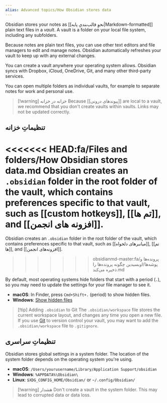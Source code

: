 ```yaml
---
alias: Advanced topics/How Obsidian stores data
---
```

Obsidian stores your notes as [[نحوِ قالب‌بندیِ پایه|Markdown-formatted]] plain text files in a _vault_. A vault is a folder on your local file system, including any subfolders.

Because notes are plain text files, you can use other text editors and file managers to edit and manage notes. Obsidian automatically refreshes your vault to keep up with any external changes.

You can create a vault anywhere your operating system allows. Obsidian syncs with Dropbox, iCloud, OneDrive, Git, and many other third-party services.

You can open multiple folders as individual vaults, for example to separate notes for work and personal use.

> [!warning] خزانه در خزانه
> Because [[پیوندهای درونی]] are local to a vault, we recommend that you don't create vaults within vaults. Links may not be updated correctly.

## تنظیماتِ خزانه

<<<<<<< HEAD:fa/Files and folders/How Obsidian stores data.md
Obsidian creates an `.obsidian` folder in the root folder of the vault, which contains preferences specific to that vault, such as [[custom hotkeys]], [[تم ها]], and [[افزونه های انجمن]].
=======
Obsidian creates an `.obsidian` folder in the root folder of the vault, which contains preferences specific to that vault, such as [[میانبرهای دلخواه]], [[تم ها]], and [[افزونه‌های انجمن]].
>>>>>>> obsidianmd-master:fa/پرونده‌ها و پوشه‌ها/اوبسیدین چگونه پرونده‌ها را ذخیره می‌کند.md

By default, most operating systems hide folders that start with a period (`.`), so you may need to update the settings for your file manager to see it.

- **macOS**: In Finder, press `Cmd+Shift+.` (period) to show hidden files.
- **Windows**: [Show hidden files](https://support.microsoft.com/en-us/windows/show-hidden-files-0320fe58-0117-fd59-6851-9b7f9840fdb2)

> [!tip] Adding `.obsidian` to Git
> The `.obsidian/workspace` file stores the current workspace layout, and changes any time you open a new file. If you use [Git](https://git-scm.com) to version control your vault, you may want to add the `.obsidian/workspace` file to `.gitignore`.

## تنظیماتِ سراسری

Obsidian stores global settings in a system folder. The location of the system folder depends on the operating system you're using.

- **macOS**: `/Users/yourusername/Library/Application Support/obsidian`
- **Windows**: `%APPDATA%\Obsidian\`
- **Linux**: `$XDG_CONFIG_HOME/Obsidian/` or `~/.config/Obsidian/`

> [!warning] هشدار
> Don't create a vault in the system folder. This may lead to corrupted data or data loss.
